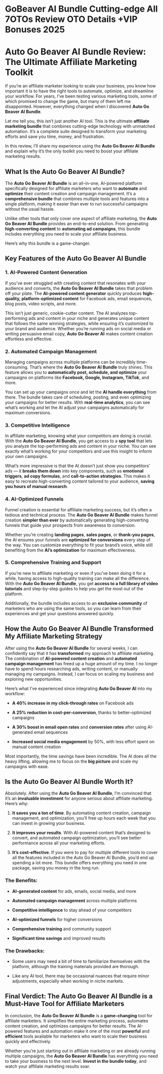 # GoBeaver AI Bundle Cutting-edge All 7OTOs Review OTO Details +VIP Bonuses 2025
<h1 class="" data-start="159" data-end="234">Auto Go Beaver AI Bundle Review: The Ultimate Affiliate Marketing Toolkit</h1>
<p class="" data-start="236" data-end="617">If you’re an affiliate marketer looking to scale your business, you know how important it is to have the right tools to automate, optimize, and streamline your workflow. For years, I’ve been testing various marketing tools, some of which promised to change the game, but many of them left me disappointed. However, everything changed when I discovered <strong data-start="588" data-end="616">Auto Go Beaver AI Bundle</strong>.</p>
<p class="" data-start="619" data-end="895">Let me tell you, this isn’t just another AI tool. This is the ultimate <strong data-start="690" data-end="720">affiliate marketing bundle</strong> that combines cutting-edge technology with unmatched automation. It’s a complete suite designed to transform your marketing efforts and save you time, money, and frustration.</p>
<p class="" data-start="897" data-end="1066">In this review, I’ll share my experience using the <strong data-start="948" data-end="976">Auto Go Beaver AI Bundle</strong> and explain why it’s the only toolkit you need to boost your affiliate marketing results.</p>

<h2 class="" data-start="1068" data-end="1108">What Is the Auto Go Beaver AI Bundle?</h2>
<p class="" data-start="1110" data-end="1495">The <strong data-start="1114" data-end="1142">Auto Go Beaver AI Bundle</strong> is an all-in-one, AI-powered platform specifically designed for affiliate marketers who want to <strong data-start="1239" data-end="1251">automate</strong> and <strong data-start="1256" data-end="1268">optimize</strong> their content creation and campaign management. It’s a <strong data-start="1324" data-end="1348">comprehensive bundle</strong> that combines multiple tools and features into a single platform, making it easier than ever to run successful campaigns without the usual hassle.</p>
<p class="" data-start="1497" data-end="1783">Unlike other tools that only cover one aspect of affiliate marketing, the <strong data-start="1571" data-end="1599">Auto Go Beaver AI Bundle</strong> provides an end-to-end solution. From generating <strong data-start="1649" data-end="1676">high-converting content</strong> to <strong data-start="1680" data-end="1707">automating ad campaigns</strong>, this bundle includes everything you need to scale your affiliate business.</p>
<p class="" data-start="1785" data-end="1826">Here’s why this bundle is a game-changer.</p>

<h2 class="" data-start="1828" data-end="1875">Key Features of the Auto Go Beaver AI Bundle</h2>
<h3 class="" data-start="1877" data-end="1917">1. <strong data-start="1884" data-end="1917">AI-Powered Content Generation</strong></h3>
<p class="" data-start="1918" data-end="2251">If you’ve ever struggled with creating content that resonates with your audience and converts, the <strong data-start="2017" data-end="2045">Auto Go Beaver AI Bundle</strong> takes that problem off your plate. The <strong data-start="2085" data-end="2117">AI-powered content generator</strong> quickly produces <strong data-start="2135" data-end="2179">high-quality, platform-optimized content</strong> for Facebook ads, email sequences, blog posts, video scripts, and more.</p>
<p class="" data-start="2253" data-end="2639">This isn’t just generic, cookie-cutter content. The AI analyzes top-performing ads and content in your niche and generates unique content that follows the same winning strategies, while ensuring it’s customized to your brand and audience. Whether you’re running ads on social media or writing persuasive email copy, <strong data-start="2569" data-end="2590">Auto Go Beaver AI</strong> makes content creation effortless and effective.</p>

<h3 class="" data-start="2641" data-end="2681">2. <strong data-start="2648" data-end="2681">Automated Campaign Management</strong></h3>
<p class="" data-start="2682" data-end="2978">Managing campaigns across multiple platforms can be incredibly time-consuming. That’s where the <strong data-start="2778" data-end="2806">Auto Go Beaver AI Bundle</strong> truly shines. This feature allows you to <strong data-start="2848" data-end="2894">automatically post, schedule, and optimize</strong> your campaigns on platforms like <strong data-start="2928" data-end="2967">Facebook, Google, Instagram, TikTok</strong>, and more.</p>
<p class="" data-start="2980" data-end="3297">You can set up your campaigns once and let the <strong data-start="3027" data-end="3051">AI handle everything</strong> from there. The bundle takes care of scheduling, posting, and even optimizing your campaigns for better results. With <strong data-start="3170" data-end="3193">real-time analytics</strong>, you can see what’s working and let the AI adjust your campaigns automatically for maximum conversions.</p>

<h3 class="" data-start="3299" data-end="3334">3. <strong data-start="3306" data-end="3334">Competitive Intelligence</strong></h3>
<p class="" data-start="3335" data-end="3661">In affiliate marketing, knowing what your competitors are doing is crucial. With the <strong data-start="3420" data-end="3448">Auto Go Beaver AI Bundle</strong>, you get access to a <strong data-start="3470" data-end="3482">spy tool</strong> that lets you analyze the top-performing ads and content in your niche. You can see exactly what’s working for your competitors and use this insight to inform your own campaigns.</p>
<p class="" data-start="3663" data-end="3998">What’s more impressive is that the AI doesn’t just show you competitors’ ads — it <strong data-start="3745" data-end="3765">breaks them down</strong> into key components, such as <strong data-start="3795" data-end="3817">emotional triggers</strong>, <strong data-start="3819" data-end="3839">ad copy formulas</strong>, and <strong data-start="3845" data-end="3874">call-to-action strategies</strong>. This makes it easy to recreate high-converting content tailored to your audience, <strong data-start="3958" data-end="3997">saving you hours of manual research</strong>.</p>

<h3 class="" data-start="4000" data-end="4031">4. <strong data-start="4007" data-end="4031">AI-Optimized Funnels</strong></h3>
<p class="" data-start="4032" data-end="4326">Funnel creation is essential for affiliate marketing success, but it’s often a tedious and technical process. The <strong data-start="4146" data-end="4174">Auto Go Beaver AI Bundle</strong> makes funnel creation <strong data-start="4197" data-end="4218">simpler than ever</strong> by automatically generating high-converting funnels that guide your prospects from awareness to conversion.</p>
<p class="" data-start="4328" data-end="4633">Whether you’re creating <strong data-start="4352" data-end="4369">landing pages</strong>, <strong data-start="4371" data-end="4386">sales pages</strong>, or <strong data-start="4391" data-end="4410">thank-you pages</strong>, the AI ensures your funnels are <strong data-start="4444" data-end="4473">optimized for conversions</strong> every step of the way. You can customize everything to fit your brand’s voice, while still benefiting from the <strong data-start="4585" data-end="4606">AI’s optimization</strong> for maximum effectiveness.</p>

<h3 class="" data-start="4635" data-end="4680">5. <strong data-start="4642" data-end="4680">Comprehensive Training and Support</strong></h3>
<p class="" data-start="4681" data-end="4995">If you’re new to affiliate marketing or even if you’ve been doing it for a while, having access to high-quality training can make all the difference. With the <strong data-start="4840" data-end="4868">Auto Go Beaver AI Bundle</strong>, you get <strong data-start="4878" data-end="4925">access to a full library of video tutorials</strong> and step-by-step guides to help you get the most out of the platform.</p>
<p class="" data-start="4997" data-end="5191">Additionally, the bundle includes access to an <strong data-start="5044" data-end="5067">exclusive community</strong> of marketers who are using the same tools, so you can learn from their experiences and get your questions answered quickly.</p>

<h2 class="" data-start="5193" data-end="5272">How the Auto Go Beaver AI Bundle Transformed My Affiliate Marketing Strategy</h2>
<p class="" data-start="5274" data-end="5729">After using the <strong data-start="5290" data-end="5318">Auto Go Beaver AI Bundle</strong> for several weeks, I can confidently say that it has <strong data-start="5372" data-end="5387">transformed</strong> my approach to affiliate marketing. The combination of <strong data-start="5443" data-end="5474">AI-powered content creation</strong> and <strong data-start="5479" data-end="5512">automated campaign management</strong> has freed up a huge amount of my time. I no longer have to spend hours researching ads, writing content, or manually managing my campaigns. Instead, I can focus on scaling my business and exploring new opportunities.</p>
<p class="" data-start="5731" data-end="5817">Here’s what I’ve experienced since integrating <strong data-start="5778" data-end="5799">Auto Go Beaver AI</strong> into my workflow:</p>

<ul data-start="5819" data-end="6166">
 	<li class="" data-start="5819" data-end="5881">
<p class="" data-start="5821" data-end="5881"><strong data-start="5821" data-end="5865">A 40% increase in my click-through rates</strong> on Facebook ads</p>
</li>
 	<li class="" data-start="5882" data-end="5964">
<p class="" data-start="5884" data-end="5964"><strong data-start="5884" data-end="5926">A 25% reduction in cost-per-conversion</strong>, thanks to better-optimized campaigns</p>
</li>
 	<li class="" data-start="5965" data-end="6068">
<p class="" data-start="5967" data-end="6068"><strong data-start="5967" data-end="6002">A 30% boost in email open rates</strong> and <strong data-start="6007" data-end="6027">conversion rates</strong> after using AI-generated email sequences</p>
</li>
 	<li class="" data-start="6069" data-end="6166">
<p class="" data-start="6071" data-end="6166"><strong data-start="6071" data-end="6108">Increased social media engagement</strong> by 50%, with less effort spent on manual content creation</p>
</li>
</ul>
<p class="" data-start="6168" data-end="6337">Most importantly, the time savings have been incredible. The AI does all the heavy lifting, allowing me to focus on the <strong data-start="6288" data-end="6303">big picture</strong> and scale my campaigns with ease.</p>

<h2 class="" data-start="6339" data-end="6383">Is the Auto Go Beaver AI Bundle Worth It?</h2>
<p class="" data-start="6385" data-end="6553">Absolutely. After using the <strong data-start="6413" data-end="6441">Auto Go Beaver AI Bundle</strong>, I’m convinced that it’s an <strong data-start="6470" data-end="6495">invaluable investment</strong> for anyone serious about affiliate marketing. Here’s why:</p>

<ol data-start="6555" data-end="7191">
 	<li class="" data-start="6555" data-end="6737">
<p class="" data-start="6558" data-end="6737"><strong data-start="6558" data-end="6588">It saves you a ton of time</strong>. By automating content creation, campaign management, and optimization, you’ll free up hours each week that you can invest in growing your business.</p>
</li>
 	<li class="" data-start="6738" data-end="6924">
<p class="" data-start="6741" data-end="6924"><strong data-start="6741" data-end="6769">It improves your results</strong>. With AI-powered content that’s designed to convert, and automated campaign optimization, you’ll see better performance across all your marketing efforts.</p>
</li>
 	<li class="" data-start="6925" data-end="7191">
<p class="" data-start="6928" data-end="7191"><strong data-start="6928" data-end="6951">It’s cost-effective</strong>. If you were to pay for multiple different tools to cover all the features included in the Auto Go Beaver AI Bundle, you’d end up spending a lot more. This bundle offers everything you need in one package, saving you money in the long run.</p>
</li>
</ol>
<h3 class="" data-start="7193" data-end="7210">The Benefits:</h3>
<ul data-start="7211" data-end="7557">
 	<li class="" data-start="7211" data-end="7277">
<p class="" data-start="7213" data-end="7277"><strong data-start="7213" data-end="7237">AI-generated content</strong> for ads, emails, social media, and more</p>
</li>
 	<li class="" data-start="7278" data-end="7339">
<p class="" data-start="7280" data-end="7339"><strong data-start="7280" data-end="7313">Automated campaign management</strong> across multiple platforms</p>
</li>
 	<li class="" data-start="7340" data-end="7404">
<p class="" data-start="7342" data-end="7404"><strong data-start="7342" data-end="7370">Competitive intelligence</strong> to stay ahead of your competitors</p>
</li>
 	<li class="" data-start="7405" data-end="7454">
<p class="" data-start="7407" data-end="7454"><strong data-start="7407" data-end="7431">AI-optimized funnels</strong> for higher conversions</p>
</li>
 	<li class="" data-start="7455" data-end="7505">
<p class="" data-start="7457" data-end="7505"><strong data-start="7457" data-end="7483">Comprehensive training</strong> and community support</p>
</li>
 	<li class="" data-start="7506" data-end="7557">
<p class="" data-start="7508" data-end="7557"><strong data-start="7508" data-end="7536">Significant time savings</strong> and improved results</p>
</li>
</ul>
<h3 class="" data-start="7559" data-end="7577">The Drawbacks:</h3>
<ul data-start="7578" data-end="7839">
 	<li class="" data-start="7578" data-end="7713">
<p class="" data-start="7580" data-end="7713">Some users may need a bit of time to familiarize themselves with the platform, although the training materials provided are thorough.</p>
</li>
 	<li class="" data-start="7714" data-end="7839">
<p class="" data-start="7716" data-end="7839">Like any AI tool, there may be occasional nuances that require minor adjustments, especially when working in niche markets.</p>
</li>
</ul>
<h2 class="" data-start="7841" data-end="7931">Final Verdict: The Auto Go Beaver AI Bundle is a Must-Have Tool for Affiliate Marketers</h2>
<p class="" data-start="7933" data-end="8331">In conclusion, the <strong data-start="7952" data-end="7980">Auto Go Beaver AI Bundle</strong> is a <strong data-start="7986" data-end="8003">game-changing</strong> tool for affiliate marketers. It simplifies the entire marketing process, automates content creation, and optimizes campaigns for better results. The AI-powered features and automation make it one of the most <strong data-start="8213" data-end="8225">powerful</strong> and <strong data-start="8230" data-end="8243">efficient</strong> tools available for marketers who want to scale their business quickly and effectively.</p>
<p class="" data-start="8333" data-end="8610">Whether you’re just starting out in affiliate marketing or are already running multiple campaigns, the <strong data-start="8436" data-end="8464">Auto Go Beaver AI Bundle</strong> has everything you need to take your business to the next level. <strong data-start="8530" data-end="8560">Invest in the bundle today</strong>, and watch your affiliate marketing results soar.</p>
